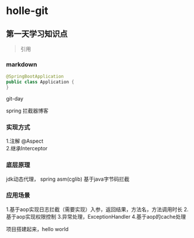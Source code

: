 # holle-git

## 第一天学习知识点

> 引用

### markdown

```java
@SpringBootApplication
public class Application {
}

```

git-day


spring 拦截器博客  
### 实现方式
1.注解 @Aspect  
2.继承Interceptor  

### 底层原理
jdk动态代理，
spring asm(cglib) 基于java字节码拦截

### 应用场景
1.基于aop实现日志拦截（需要实现）入参，返回结果，方法名，方法调用时长
2.基于aop实现权限控制
3.异常处理，ExceptionHandler
4.基于aop的cache处理

项目搭建起来，hello world

